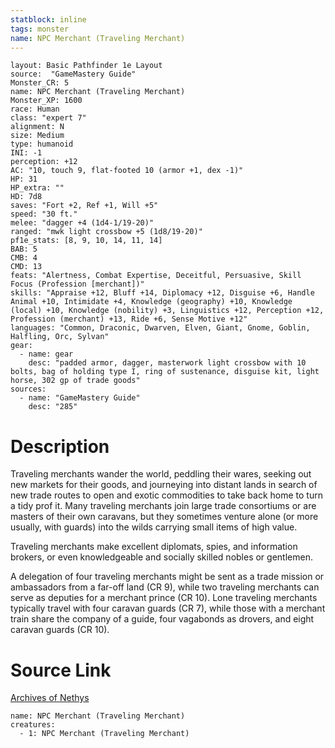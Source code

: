 ```yaml
---
statblock: inline
tags: monster
name: NPC Merchant (Traveling Merchant)
---
```

```statblock
layout: Basic Pathfinder 1e Layout
source:  "GameMastery Guide"
Monster_CR: 5
name: NPC Merchant (Traveling Merchant)
Monster_XP: 1600
race: Human
class: "expert 7"
alignment: N
size: Medium
type: humanoid
INI: -1
perception: +12
AC: "10, touch 9, flat-footed 10 (armor +1, dex -1)"
HP: 31
HP_extra: ""
HD: 7d8
saves: "Fort +2, Ref +1, Will +5"
speed: "30 ft."
melee: "dagger +4 (1d4-1/19-20)"
ranged: "mwk light crossbow +5 (1d8/19-20)"
pf1e_stats: [8, 9, 10, 14, 11, 14]
BAB: 5
CMB: 4
CMD: 13
feats: "Alertness, Combat Expertise, Deceitful, Persuasive, Skill Focus (Profession [merchant])"
skills: "Appraise +12, Bluff +14, Diplomacy +12, Disguise +6, Handle Animal +10, Intimidate +4, Knowledge (geography) +10, Knowledge (local) +10, Knowledge (nobility) +3, Linguistics +12, Perception +12, Profession (merchant) +13, Ride +6, Sense Motive +12"
languages: "Common, Draconic, Dwarven, Elven, Giant, Gnome, Goblin, Halfling, Orc, Sylvan"
gear:
  - name: gear
    desc: "padded armor, dagger, masterwork light crossbow with 10 bolts, bag of holding type I, ring of sustenance, disguise kit, light horse, 302 gp of trade goods"
sources:
  - name: "GameMastery Guide"
    desc: "285"
```
# Description
Traveling merchants wander the world, peddling their wares, seeking out new markets for their goods, and journeying into distant lands in search of new trade routes to open and exotic commodities to take back home to turn a tidy prof it. Many traveling merchants join large trade consortiums or are masters of their own caravans, but they sometimes venture alone (or more usually, with guards) into the wilds carrying small items of high value.

Traveling merchants make excellent diplomats, spies, and information brokers, or even knowledgeable and socially skilled nobles or gentlemen.

A delegation of four traveling merchants might be sent as a trade mission or ambassadors from a far-off land (CR 9), while two traveling merchants can serve as deputies for a merchant prince (CR 10). Lone traveling merchants typically travel with four caravan guards (CR 7), while those with a merchant train share the company of a guide, four vagabonds as drovers, and eight caravan guards (CR 10).
# Source Link
[Archives of Nethys](https://aonprd.com/NPCDisplay.aspx?ItemName=Merchant%20(Traveling%20Merchant))
```encounter-table
name: NPC Merchant (Traveling Merchant)
creatures:
  - 1: NPC Merchant (Traveling Merchant)
```
